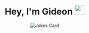<div align="center">
  <h1> Hey, I'm Gideon <img src="https://emojis.slackmojis.com/emojis/images/1536351075/4594/blob-wave.gif?1536351075" width="30"/></h1>
  <img src="https://readme-jokes.vercel.app/api" alt="Jokes Card"/>

<!--   <img src="https://github-readme-stats.vercel.app/api?username=gideongrinberg&show_icons=true&count_private=true&theme=dracula"/>
  <br>
  <br>
-->
</div>
